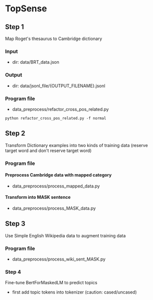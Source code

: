 # TopSense

## Step 1
Map Roget's thesaurus to Cambridge dictionary   

### Input
- dir: data/BRT_data.json  
### Output
- dir: data/jsonl_file/{OUTPUT_FILENAME}.jsonl  
### Program file
- data_preprocess/refactor_cross_pos_related.py   
```
python refactor_cross_pos_related.py -f normal
```  

## Step 2
Transform Dictionary examples into two kinds of training data (reserve target word and don't reserve target word)   

### Program file
#### Preprocess Cambridge data with mapped category
- data_preprocess/process_mapped_data.py
#### Transform into MASK sentence
- data_preprocess/process_MASK_data.py

## Step 3
Use Simple English Wikipedia data to augment training data  
### Program file
-  data_preprocess/process_wiki_sent_MASK.py

### Step 4
Fine-tune BertForMaskedLM to predict topics  
- first add topic tokens into tokenizer (caution: cased/uncased)